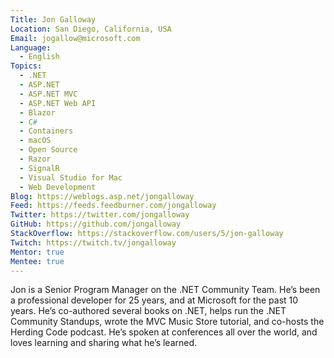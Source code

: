 ```yaml
---
Title: Jon Galloway
Location: San Diego, California, USA
Email: jogallow@microsoft.com
Language:
  - English
Topics:
  - .NET
  - ASP.NET
  - ASP.NET MVC
  - ASP.NET Web API
  - Blazor
  - C#
  - Containers
  - macOS
  - Open Source
  - Razor
  - SignalR
  - Visual Studio for Mac
  - Web Development
Blog: https://weblogs.asp.net/jongalloway
Feed: https://feeds.feedburner.com/jongalloway
Twitter: https://twitter.com/jongalloway
GitHub: https://github.com/jongalloway
StackOverflow: https://stackoverflow.com/users/5/jon-galloway
Twitch: https://twitch.tv/jongalloway
Mentor: true
Mentee: true
---
```

Jon is a Senior Program Manager on the .NET Community Team. He’s been a professional developer for 25 years, and at Microsoft for the past 10 years. He’s co-authored several books on .NET, helps run the .NET Community Standups, wrote the MVC Music Store tutorial, and co-hosts the Herding Code podcast. He’s spoken at conferences all over the world, and loves learning and sharing what he’s learned.
